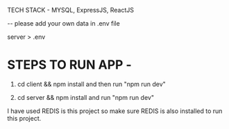 TECH STACK - MYSQL, ExpressJS, ReactJS

-- please add your own data in .env file

server > .env

# STEPS TO RUN APP -

1. cd client && npm install and then run "npm run dev"

2. cd server && npm install and run "npm run dev"

I have used REDIS is this project so make sure REDIS is also installed
to run this project.